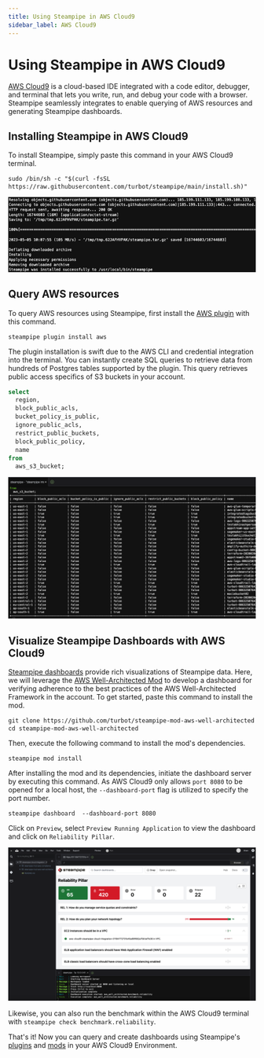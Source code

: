 ```yaml
---
title: Using Steampipe in AWS Cloud9
sidebar_label: AWS Cloud9
---
```

# Using Steampipe in AWS Cloud9

[AWS Cloud9](https://aws.amazon.com/cloud9/) is a cloud-based IDE integrated with a code editor, debugger, and terminal that lets you write, run, and debug your code with a browser. Steampipe seamlessly integrates to enable querying of AWS resources and generating Steampipe dashboards.

## Installing Steampipe in AWS Cloud9

To install Steampipe, simply paste this command in your AWS Cloud9 terminal.

```
sudo /bin/sh -c "$(curl -fsSL https://raw.githubusercontent.com/turbot/steampipe/main/install.sh)"
```

<div style={{"marginBottom":"2em","borderWidth":"thin", "borderStyle":"solid", "borderColor":"lightgray", "padding":"20px", "width":"100%"}}>
<img alt="cloud9-install-steampipe" src="/images/docs/ci-cd-pipelines/cloud9-install-steampipe.png" />
</div>

## Query AWS resources

To query AWS resources using Steampipe, first install the [AWS plugin](https://hub.steampipe.io/plugins/turbot/aws) with this command.

```
steampipe plugin install aws
```

The plugin installation is swift due to the AWS CLI and credential integration into the terminal. You can instantly create SQL queries to retrieve data from hundreds of Postgres tables supported by the plugin. This query retrieves public access specifics of S3 buckets in your account.

```sql
select
  region,
  block_public_acls,
  bucket_policy_is_public,
  ignore_public_acls,
  restrict_public_buckets,
  block_public_policy,
  name
from
  aws_s3_bucket;
```

<div style={{"marginBottom":"2em","borderWidth":"thin", "borderStyle":"solid", "borderColor":"lightgray", "padding":"20px", "width":"100%"}}>
<img alt="s3-public-access-preview" src="/images/docs/ci-cd-pipelines/cloud9-s3-public-access-preview.png" />
</div>

## Visualize Steampipe Dashboards with AWS Cloud9

[Steampipe dashboards](https://steampipe.io/docs/dashboard/overview) provide rich visualizations of Steampipe data. Here, we will leverage the [AWS Well-Architected Mod](https://hub.steampipe.io/mods/turbot/aws_well_architected) to develop a dashboard for verifying adherence to the best practices of the AWS Well-Architected Framework in the account. To get started, paste this command to install the mod.

```
git clone https://github.com/turbot/steampipe-mod-aws-well-architected
cd steampipe-mod-aws-well-architected
```

Then, execute the following command to install the mod's dependencies.

```
steampipe mod install
```

After installing the mod and its dependencies, initiate the dashboard server by executing this command. As AWS Cloud9 only allows `port 8080` to be opened for a local host, the `--dashboard-port` flag is utilized to specify the port number.

```
steampipe dashboard  --dashboard-port 8080
```

Click on `Preview`, select `Preview Running Application` to view the dashboard and click on `Reliability Pillar`.

<div style={{"marginBottom":"2em","borderWidth":"thin", "borderStyle":"solid", "borderColor":"lightgray", "padding":"20px", "width":"100%"}}>
<img alt="well-architected-dashboard-preview" src="/images/docs/ci-cd-pipelines/cloud9-well-architected-dashboard-preview.png" />
</div>

Likewise, you can also run the benchmark within the AWS Cloud9 terminal with `steampipe check benchmark.reliability`.

That's it! Now you can query and create dashboards using Steampipe's [plugins](https://hub.steampipe.io/plugins) and [mods](https://hub.steampipe.io/mods) in your AWS Cloud9 Environment.
